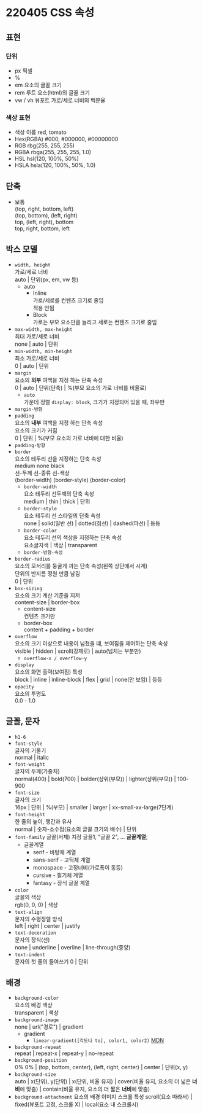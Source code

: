 # 220405 CSS 속성

## 표현
### 단위
- px
  픽셀
- %
- em
  요소의 글꼴 크기
- rem
  루트 요소(html)의 글꼴 크기
- vw / vh
  뷰포트 가로/세로 너비의 백분율

### 색상 표현
- 색상 이름
  red, tomato
- Hex(RGBA)
  #000, #000000, #00000000
- RGB
  rbg(255, 255, 255)
- RGBA
  rbga(255, 255, 255, 1.0)
- HSL
  hsl(120, 100%, 50%)
- HSLA
  hsla(120, 100%, 50%, 1.0)

## 단축
- 보통  
  (top, right, bottom, left)  
  (top, bottom), (left, right)  
  top, (left, right), bottom  
  top, right, bottom, left  

## 박스 모델
- `width, height`  
  가로/세로 너비  
  auto | 단위(px, em, vw 등)  
  - auto  
    - Inline  
      가로/세로를 컨텐츠 크기로 줄임  
      적용 안됨  
    - Block  
      가로는 부모 요소만큼 늘리고 세로는 컨텐츠 크기로 줄임  
- `max-width, max-height`  
  최대 가로/세로 너비  
  none | auto | 단위  
- `min-width, min-height`  
  최소 가로/세로 너비  
  0 | auto | 단위
- `margin`  
  요소의 <b>외부</b> 여백을 지정 하는 단축 속성  
  0 | auto | 단위(단축) | %(부모 요소의 가로 너비를 비율로)
  - `auto`  
    가운데 정렬 
    `display: block`, 크기가 지정되어 있을 때, 좌우만
- `margin-방향`
- `padding`  
  요소의 <b>내부</b> 여백을 지정 하는 단축 속성  
  요소의 크기가 커짐  
  0 | 단위 | %(부모 요소의 가로 너비에 대한 비율)
- `padding-방향`  
- `border`  
  요소의 테두리 선을 지정하는 단축 속성  
  medium none black  
  선-두께 선-종류 선-색상  
  (border-width) (border-style) (border-color)  
  - `border-width`  
    요소 테두리 선두꼐의 단축 속성  
    medium | thin | thick | 단위  
  - `border-style`  
    요소 테두리 선 스타일의 단축 속성  
    none | solid(일반 선) | dotted(점선) | dashed(파선) | 등등  
  - `border-color`  
    요소 테두리 선의 색상을 지정하는 단축 속성  
    요소글자색 | 색상 | transparent  
  - `border-방향-속성`  
- `border-radius`  
  요소의 모서리를 둥굴게 까는 단축 속성(왼쪽 상단에서 시계)  
  단위의 반지름 정원 만큼 남김  
  0 | 단위  
- `box-sizing`  
  요소의 크기 계산 기준을 지저  
  content-size | border-box  
  - content-size  
    컨텐츠 크기만  
  - border-box  
    content + padding + border
- `overflow`  
  요소의 크기 이상으로 내용이 넘쳤을 떄, 보여짐을 제어하는 단축 속성  
  visible | hidden | scroll(강제로) | auto(넘치는 부분만)  
  - `overflow-x / overflow-y`   
- `display`  
  요소의 화면 출력(보여짐) 특성  
  block | inline | inline-block | flex | grid | none(안 보임) | 등등
- `opacity`  
  요소의 투명도  
  0.0 - 1.0

## 글꼴, 문자
- `h1-6`  
- `font-style`  
  글자의 기울기  
  normal | italic
- `font-weight`  
  글자의 두께(가중치)  
  normal(400) | bold(700) | bolder(상위(부모)) | lighter(상위(부모)) | 100-900
- `font-size`  
  글자의 크기  
  16px | 단위 | %(부모) | smaller | larger | xx-small-xx-large(7단계)
- `font-height`  
  한 줄의 높이, 행간과 유사  
  normal | 숫자-소수점(요소의 글꼴 크기의 배수) | 단위
- `font-family`
  글꼴(서체) 지정
  글꼴1, "글꼴 2", ... **글꼴계열**;
  - 글꼴계열
    - serif - 바탕체 계열
    - sans-serif - 고딕체 계열
    - monospace - 고정너비(가로폭이 동등)
    - cursive - 필기체 계열
    - fantasy - 장식 글꼴 계열
- `color`  
  글꼴의 색상  
  rgb(0, 0, 0) | 색상
- `text-align`  
  문자의 수평정렬 방식  
  left | right | center | justify
- `text-decoration`  
  문자의 장식(선)  
  none | underline | overline | line-through(중앙)
- `text-indent`  
  문자의 첫 줄의 들여쓰기
  0 | 단위

## 배경
- `background-color`  
  요소의 배경 색상  
  transparent | 색상
- `background-image`  
  none | url("경로") | gradient
  - gradient
    - `linear-gradient([각도나 to], color1, color2)` [MDN](https://developer.mozilla.org/en-US/docs/Web/CSS/gradient/linear-gradient#syntax)
- `background-repeat`  
  repeat | repeat-x | repeat-y | no-repeat
- `background-position`  
  0% 0% | (top, bottom, center), (left, right, center) | center | 단위(x, y)
- `background-size`  
  auto | x(단위), y(단위) | x(단위, 비율 유지) | cover(비율 유지, 요소의 더 넓은 **너비**에 맞춤) | contain(비율 유지, 요소의 더 짧은 **너비**에 맞춤)
- `background-attachment`
  요소의 배경 이미지 스크롤 특성
  scroll(요소 따라서) | fixed(뷰포트 고정, 스크롤 X) | local(요소 내 스크롤시)


